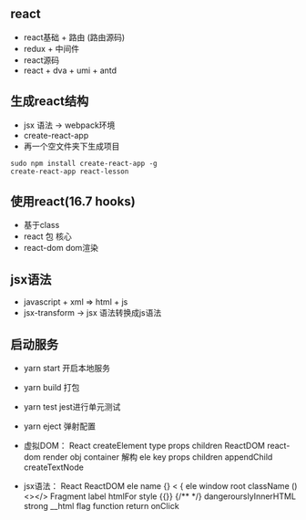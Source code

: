 ## react
- react基础 + 路由 (路由源码)
- redux + 中间件
- react源码
- react + dva + umi + antd
## 生成react结构
- jsx 语法 -> webpack环境
- create-react-app
- 再一个空文件夹下生成项目
```
sudo npm install create-react-app -g
create-react-app react-lesson
```
## 使用react(16.7 hooks)
- 基于class 
- react 包 核心
- react-dom dom渲染
## jsx语法
- javascript + xml  => html + js
- jsx-transform -> jsx 语法转换成js语法
## 启动服务
- yarn start 开启本地服务
- yarn build 打包
- yarn test jest进行单元测试
- yarn eject 弹射配置
  
- 虚拟DOM： React createElement type props children ReactDOM react-dom render obj container 解构 ele key props children appendChild createTextNode 
- jsx语法： React ReactDOM ele name {} < { ele window root className () <></> Fragment label htmlFor style {{}} {/** */} dangerourslyInnerHTML strong __html flag function return onClick